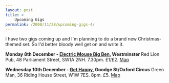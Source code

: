 ```yaml
---
layout: post
title: >
    Upcoming Gigs
permalink: /2008/11/28/upcoming-gigs-4/
---
```

I have two gigs coming up and I'm planning to do a brand new Christmas-themed set. So I'd better bloody well get on and write it.

<strong>Monday 8th December - </strong><a href="http://www.electricmousecomedy.com/index.php?option=com_content&amp;task=view&amp;id=109&amp;Itemid=82"><strong>Electric Mouse Big Ben</strong></a><strong>, Westminster
</strong>Red Lion Pub, 48 Parliament Street, SW1A 2NH. 7.30pm. £1/£2. <a href="http://maps.google.co.uk/maps?f=q&amp;hl=en&amp;geocode=&amp;q=SW1A+2NH&amp;ie=UTF8&amp;z=16&amp;iwloc=addr" target="_blank">Map</a>

<strong>Wednesday 10th December - <a href="http://www.gethappycomedy.com/" target="_blank">Get Happy</a>, Goodge St/Oxford Circus</strong>
Green Man, 36 Riding House Street, W1W 7ES. 8pm. £5. <a href="http://maps.google.co.uk/maps?f=q&amp;hl=en&amp;geocode=&amp;q=W1W+7ES&amp;sll=53.800651,-4.064941&amp;sspn=16.000284,32.080078&amp;ie=UTF8&amp;ll=51.519105,-0.139432&amp;spn=0.007891,0.015664&amp;z=16&amp;g=W1W+7ES" target="_blank">Map</a>